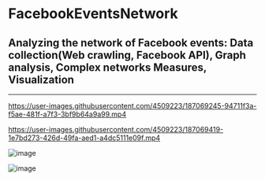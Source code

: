# FacebookEventsNetwork
Analyzing the network of  Facebook events: Data collection(Web crawling, Facebook API), Graph analysis, Complex networks Measures, Visualization   
--------------------------------------------------------------------------------------------

--------------------------------------------------------------------------------------------
https://user-images.githubusercontent.com/4509223/187069245-94711f3a-f5ae-481f-a7f3-3bf9b64a9a99.mp4


https://user-images.githubusercontent.com/4509223/187069419-1e7bd273-426d-49fa-aed1-a4dc5111e09f.mp4



![image](https://user-images.githubusercontent.com/4509223/187069612-91064ff5-b49b-445f-bfa2-1d136b075b75.png)



![image](https://user-images.githubusercontent.com/4509223/187069963-758ff4b4-6815-45da-8c2e-4439bf448504.png)

